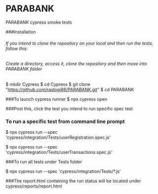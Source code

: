 # PARABANK
PARABANK cypress smoke tests

###Installation
###### If you intend to clone the repository on your local and then run the tests, follow this:
###### Create a directory, access it, clone the repository and then move into PARABANK folder
$ mkdir Cypress 
$ cd Cypress
$ git clone "https://github.com/rastogi86/PARABANK.git"
$ cd PARABANK

###To launch cypress runner
$ npx cypress open

###Post this, click the test you intend to run specific spec test 

### To run a specific test from command line prompt
$ npx cypress run --spec 'cypress/integration/Tests/userRegistration.spec.js'

$ npx cypress run --spec 'cypress/integration/Tests/userTransactions.spec.js'
 

###To run all tests under Tests folder 

$ npx cypress run --spec 'cypress/integration/Tests/*.js'


###The report.html containing the run status will be located under cypress/reports/report.html
